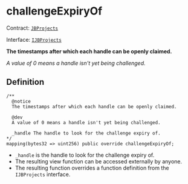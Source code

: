 # challengeExpiryOf

Contract: [`JBProjects`](../)

Interface: [`IJBProjects`](../../../interfaces/ijbprojects.md)

**The timestamps after which each handle can be openly claimed.**

_A value of 0 means a handle isn't yet being challenged._

## Definition

```solidity
/** 
  @notice 
  The timestamps after which each handle can be openly claimed. 

  @dev
  A value of 0 means a handle isn't yet being challenged.

  _handle The handle to look for the challenge expiry of.
*/
mapping(bytes32 => uint256) public override challengeExpiryOf;
```

* `_handle` is the handle to look for the challenge expiry of.
* The resulting view function can be accessed externally by anyone.
* The resulting function overrides a function definition from the `IJBProjects` interface.
